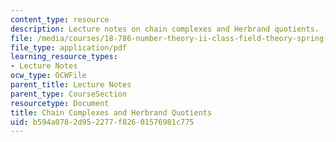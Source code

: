```yaml
---
content_type: resource
description: Lecture notes on chain complexes and Herbrand quotients.
file: /media/courses/18-786-number-theory-ii-class-field-theory-spring-2016/b594a0782d952277f82601576981c775_MIT18_786S16_lec7.pdf
file_type: application/pdf
learning_resource_types:
- Lecture Notes
ocw_type: OCWFile
parent_title: Lecture Notes
parent_type: CourseSection
resourcetype: Document
title: Chain Complexes and Herbrand Quotients
uid: b594a078-2d95-2277-f826-01576981c775
---
```

